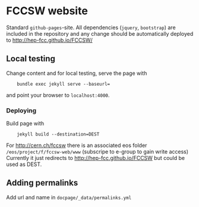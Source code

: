 # FCCSW website

Standard `github-pages`-site. All dependencies (`jquery`, `bootstrap`) are
included in the repository and any change should be automatically deployed to
<http://hep-fcc.github.io/FCCSW/>


## Local testing

Change content and for local testing, serve the page with

```
    bundle exec jekyll serve --baseurl=
```

and point your browser to `localhost:4000`.


### Deploying

Build page with

```
    jekyll build --destination=DEST
```

For <http://cern.ch/fccsw> there is an associated eos folder `/eos/project/f/fccsw-web/www` (subscripe to e-group to gain write access)
Currently it just redirects to <http://hep-fcc.github.io/FCCSW> but could be used as DEST.
  



## Adding permalinks

Add url and name in `docpage/_data/permalinks.yml`

